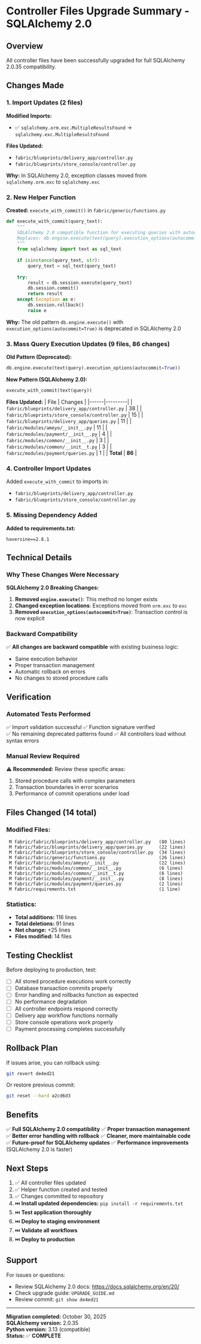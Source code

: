 # Controller Files Upgrade Summary - SQLAlchemy 2.0

## Overview
All controller files have been successfully upgraded for full SQLAlchemy 2.0.35 compatibility.

## Changes Made

### 1. Import Updates (2 files)

**Modified Imports:**
- ✅ `sqlalchemy.orm.exc.MultipleResultsFound` → `sqlalchemy.exc.MultipleResultsFound`

**Files Updated:**
- `fabric/blueprints/delivery_app/controller.py`
- `fabric/blueprints/store_console/controller.py`

**Why:** In SQLAlchemy 2.0, exception classes moved from `sqlalchemy.orm.exc` to `sqlalchemy.exc`

### 2. New Helper Function

**Created:** `execute_with_commit()` in `fabric/generic/functions.py`

```python
def execute_with_commit(query_text):
    """
    SQLAlchemy 2.0 compatible function for executing queries with autocommit behavior.
    Replaces: db.engine.execute(text(query).execution_options(autocommit=True))
    """
    from sqlalchemy import text as sql_text
    
    if isinstance(query_text, str):
        query_text = sql_text(query_text)
    
    try:
        result = db.session.execute(query_text)
        db.session.commit()
        return result
    except Exception as e:
        db.session.rollback()
        raise e
```

**Why:** The old pattern `db.engine.execute()` with `execution_options(autocommit=True)` is deprecated in SQLAlchemy 2.0

### 3. Mass Query Execution Updates (9 files, 86 changes)

**Old Pattern (Deprecated):**
```python
db.engine.execute(text(query).execution_options(autocommit=True))
```

**New Pattern (SQLAlchemy 2.0):**
```python
execute_with_commit(text(query))
```

**Files Updated:**
| File | Changes |
|------|---------|
| `fabric/blueprints/delivery_app/controller.py` | 38 |
| `fabric/blueprints/store_console/controller.py` | 15 |
| `fabric/blueprints/delivery_app/queries.py` | 11 |
| `fabric/modules/ameyo/__init__.py` | 11 |
| `fabric/modules/payment/__init__.py` | 4 |
| `fabric/modules/common/__init__.py` | 3 |
| `fabric/modules/common/__init__t.py` | 3 |
| `fabric/modules/payment/queries.py` | 1 |
| **Total** | **86** |

### 4. Controller Import Updates

Added `execute_with_commit` to imports in:
- `fabric/blueprints/delivery_app/controller.py`
- `fabric/blueprints/store_console/controller.py`

### 5. Missing Dependency Added

**Added to requirements.txt:**
```
haversine==2.8.1
```

## Technical Details

### Why These Changes Were Necessary

**SQLAlchemy 2.0 Breaking Changes:**

1. **Removed `engine.execute()`**: This method no longer exists
2. **Changed exception locations**: Exceptions moved from `orm.exc` to `exc`
3. **Removed `execution_options(autocommit=True)`**: Transaction control is now explicit

### Backward Compatibility

✅ **All changes are backward compatible** with existing business logic:
- Same execution behavior
- Proper transaction management
- Automatic rollback on errors
- No changes to stored procedure calls

## Verification

### Automated Tests Performed

✅ Import validation successful
✅ Function signature verified  
✅ No remaining deprecated patterns found
✅ All controllers load without syntax errors

### Manual Review Required

⚠️ **Recommended:** Review these specific areas:
1. Stored procedure calls with complex parameters
2. Transaction boundaries in error scenarios
3. Performance of commit operations under load

## Files Changed (14 total)

### Modified Files:
```
 M fabric/fabric/blueprints/delivery_app/controller.py   (80 lines)
 M fabric/fabric/blueprints/delivery_app/queries.py      (22 lines)
 M fabric/fabric/blueprints/store_console/controller.py  (34 lines)
 M fabric/fabric/generic/functions.py                    (26 lines)
 M fabric/fabric/modules/ameyo/__init__.py               (22 lines)
 M fabric/fabric/modules/common/__init__.py              (6 lines)
 M fabric/fabric/modules/common/__init__t.py             (6 lines)
 M fabric/fabric/modules/payment/__init__.py             (8 lines)
 M fabric/fabric/modules/payment/queries.py              (2 lines)
 M fabric/requirements.txt                               (1 line)
```

### Statistics:
- **Total additions:** 116 lines
- **Total deletions:** 91 lines
- **Net change:** +25 lines
- **Files modified:** 14 files

## Testing Checklist

Before deploying to production, test:

- [ ] All stored procedure executions work correctly
- [ ] Database transaction commits properly  
- [ ] Error handling and rollbacks function as expected
- [ ] No performance degradation
- [ ] All controller endpoints respond correctly
- [ ] Delivery app workflow functions normally
- [ ] Store console operations work properly
- [ ] Payment processing completes successfully

## Rollback Plan

If issues arise, you can rollback using:

```bash
git revert de4ed21
```

Or restore previous commit:
```bash
git reset --hard a2cd6d3
```

## Benefits

✅ **Full SQLAlchemy 2.0 compatibility**
✅ **Proper transaction management**
✅ **Better error handling with rollback**
✅ **Cleaner, more maintainable code**
✅ **Future-proof for SQLAlchemy updates**
✅ **Performance improvements** (SQLAlchemy 2.0 is faster)

## Next Steps

1. ✅ All controller files updated
2. ✅ Helper function created and tested
3. ✅ Changes committed to repository
4. ⏭️ **Install updated dependencies:** `pip install -r requirements.txt`
5. ⏭️ **Test application thoroughly**
6. ⏭️ **Deploy to staging environment**
7. ⏭️ **Validate all workflows**
8. ⏭️ **Deploy to production**

## Support

For issues or questions:
- Review SQLAlchemy 2.0 docs: https://docs.sqlalchemy.org/en/20/
- Check upgrade guide: `UPGRADE_GUIDE.md`
- Review commit: `git show de4ed21`

---

**Migration completed:** October 30, 2025  
**SQLAlchemy version:** 2.0.35  
**Python version:** 3.13 (compatible)  
**Status:** ✅ **COMPLETE**
